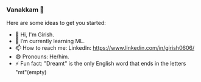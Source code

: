 ### Vanakkam 👋
Here are some ideas to get you started:
- 👋 Hi, I'm Girish.
- 🌱 I’m currently learning ML.
- 📫 How to reach me: 
  LinkedIn: https://www.linkedin.com/in/girish0606/
- 😄 Pronouns: He/him.
- ⚡ Fun fact: "Dreamt" is the only English word that ends in the letters "mt"(empty)

